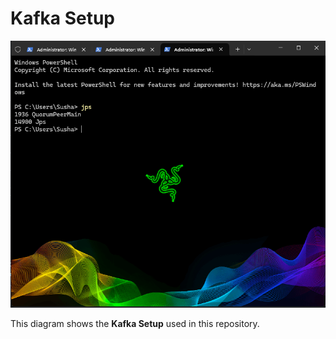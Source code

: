 # Kafka Setup

![Kafka Setup](https://raw.githubusercontent.com/07Sushant/Cluster-Computing/main/Kafka-Setup/image.png)

This diagram shows the **Kafka Setup** used in this repository.
